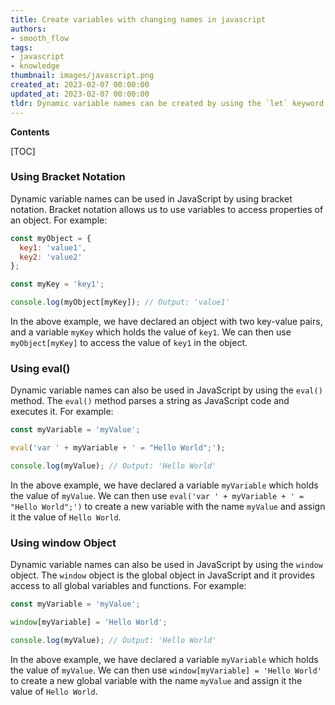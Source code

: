 ```yaml
---
title: Create variables with changing names in javascript
authors:
- smooth_flow
tags:
- javascript
- knowledge
thumbnail: images/javascript.png
created_at: 2023-02-07 00:00:00
updated_at: 2023-02-07 00:00:00
tldr: Dynamic variable names can be created by using the `let` keyword to declare variables that can be reassigned during runtime.
---
```


**Contents**

[TOC]

### Using Bracket Notation

Dynamic variable names can be used in JavaScript by using bracket notation. Bracket notation allows us to use variables to access properties of an object. For example:

```javascript
const myObject = {
  key1: 'value1',
  key2: 'value2'
};

const myKey = 'key1';

console.log(myObject[myKey]); // Output: 'value1'
```

In the above example, we have declared an object with two key-value pairs, and a variable `myKey` which holds the value of `key1`. We can then use `myObject[myKey]` to access the value of `key1` in the object.

### Using eval()

Dynamic variable names can also be used in JavaScript by using the `eval()` method. The `eval()` method parses a string as JavaScript code and executes it. For example:

```javascript
const myVariable = 'myValue';

eval('var ' + myVariable + ' = "Hello World";');

console.log(myValue); // Output: 'Hello World'
```

In the above example, we have declared a variable `myVariable` which holds the value of `myValue`. We can then use `eval('var ' + myVariable + ' = "Hello World";')` to create a new variable with the name `myValue` and assign it the value of `Hello World`.

### Using window Object

Dynamic variable names can also be used in JavaScript by using the `window` object. The `window` object is the global object in JavaScript and it provides access to all global variables and functions. For example:

```javascript
const myVariable = 'myValue';

window[myVariable] = 'Hello World';

console.log(myValue); // Output: 'Hello World'
```

In the above example, we have declared a variable `myVariable` which holds the value of `myValue`. We can then use `window[myVariable] = 'Hello World'` to create a new global variable with the name `myValue` and assign it the value of `Hello World`.
